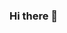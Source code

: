 ### Hi there 👋

<!--
**davidnuneslima/davidnuneslima** is a ✨ _special_ ✨ repository because its `README.md` (this file) appears on your GitHub profile.

Here are some ideas to get you started:

- 🔭 I’m currently working on Stone
- 🌱 I’m currently learning reliability, observability, systems performance.
- 👯 I’m looking to collaborate on infra as code, devops, cloud, role of an SRE.
- 🤔 I’m looking for help with technology books, especially those on Devops, Infra as code and SRE.
- 💬 Ask me about Devops, Cloud e Site Reliability Engineering.
- 📫 How to reach me: email (davidnuneslima@gmail.com) and cell phone (79) 99904-1055.
- 😄 Pronouns: He/Him
-->
